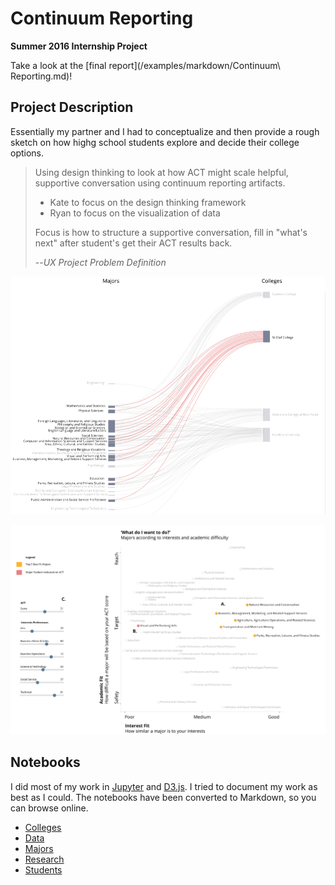 Continuum Reporting
===

**Summer 2016 Internship Project**

Take a look at the [final report](/examples/markdown/Continuum\ Reporting.md)!

## Project Description

Essentially my partner and I had to conceptualize and then provide a rough sketch on how highg school students explore and decide their college options.

> Using design thinking to look at how ACT might scale helpful, supportive conversation  using continuum reporting artifacts.
> - Kate to focus on the design thinking framework
> - Ryan to focus on the visualization of data
>
> Focus is how to structure a supportive conversation, fill in "what's next" after student's get their ACT results back.
>
> --<cite>UX Project Problem Definition</cite>

![Example: Colleges & Majors](/examples/sankey-colleges/sankey-college.png)

![Example: Major Interest & Challenge Prototype](/examples/major-map/scatter-example.png)


## Notebooks

I did most of my work in [Jupyter](http://jupyter.org/) and [D3.js](https://d3js.org/). I tried to document my work as best as I could. The notebooks have been converted to Markdown, so you can browse online.
  - [Colleges](/examples/markdown/colleges.md)
  - [Data](/examples/markdown/data.md)
  - [Majors](/examples/markdown/majors.md)
  - [Research](/examples/markdown/research.md)
  - [Students](/examples/markdown/students.md)
